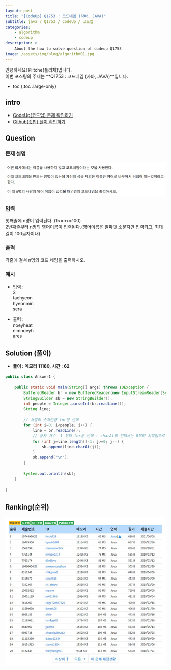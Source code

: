 ```yaml
---
layout: post
title: "[CodeUp] Q1753 : 코드네임 (자바, JAVA)"
subtitle: java / Q1753 / CodeUp / 코드업
categories:
    - algorithm
    - codeup
description: >
    About the how to solve question of codeup Q1753
image: /assets/img/blog/algorithm01.jpg
---
```


안녕하세요! Plitche(플리체)입니다.  
이번 포스팅의 주제는 **Q1753 : 코드네임 (자바, JAVA)**입니다.

* toc
{:toc .large-only}

## intro
* [CodeUp(코드업) 문제 확인하기](https://codeup.kr/problem.php?id=1753)  
* [Github(깃헙) 풀이 확인하기](https://github.com/plitche/CodeUp_Solution/tree/master/Q1701~Q1800/Q1753)  

## Question
### 문제 설명
![](/assets/post/codeup/Q1700~Q1799/20211217_02/01.JPG)  

### 입력
첫째줄에 n명이 입력된다.  (1<=n<=100)  
2번째줄부터 n명의 영어이름이 입력된다.(영어이름은 알파벳 소문자만 입력되고, 최대길이 100글자이내)  

### 출력
각줄에 걸쳐 n명의 코드 네임을 출력하시오.  
  
### 예시
* 입력 :  
3  
taehyeon  
hyeonmin  
sera  
  
* 출력 :  
noeyheat  
nimnoeyh  
ares  
  
## Solution (풀이)
* **풀이 : 메모리 11180, 시간 : 62**  

```java
public class Answer1 {
	
	public static void main(String[] args) throws IOException {
        BufferedReader br = new BufferedReader(new InputStreamReader(System.in));
        StringBuilder sb = new StringBuilder();
        int people = Integer.parseInt(br.readLine());
        String line;
        
        // 사람의 숫자만큼 for문 반복
        for (int i=0; i<people; i++) {
        	line = br.readLine();
        	// 문자 개수 -1 부터 for문 반복 : charAt의 인덱스는 0부터 시작임으로
        	for (int j=line.length()-1; j>=0; j--) {
            	sb.append(line.charAt(j));
            }	
        	sb.append("\n");
        }
        
        System.out.println(sb);
	}
    	 
}
```  

## Ranking(순위)
![](/assets/post/codeup/Q1700~Q1799/20211217_02/03.JPG)  
